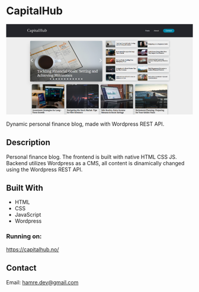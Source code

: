 # CapitalHub

![image](https://github.com/Cyberkongen/CapitalHub/blob/main/CapitalHubLanding.png?raw=true)

Dynamic personal finance blog, made with Wordpress REST API. 

## Description

Personal finance blog.
The frontend is built with native HTML CSS JS.
Backend utilizes Wordpress as a CMS, all content is dinamically changed using the Wordpress REST API. 

## Built With

- HTML
- CSS
- JavaScript
- Wordpress

### Running on:

https://capitalhub.no/


## Contact

Email: hamre.dev@gmail.com


